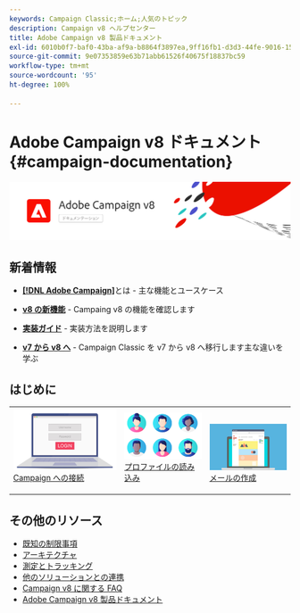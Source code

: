 ```yaml
---
keywords: Campaign Classic;ホーム;人気のトピック
description: Campaign v8 ヘルプセンター
title: Adobe Campaign v8 製品ドキュメント
exl-id: 6010b0f7-baf0-43ba-af9a-b8864f3897ea,9ff16fb1-d3d3-44fe-9016-15abffdbc74e
source-git-commit: 9e07353859e63b71abb61526f40675f18837bc59
workflow-type: tm+mt
source-wordcount: '95'
ht-degree: 100%

---
```


# Adobe Campaign v8 ドキュメント {#campaign-documentation}

![](assets/banner-documentationv8.png)

## 新着情報

* **[ [!DNL Adobe Campaign]](start/get-started.md)**&#x200B;とは - 主な機能とユースケース

* **[v8 の新機能](start/whats-new.md)** - Campaing v8 の機能を確認します

* **[実装ガイド](start/implement.md)** - 実装方法を説明します

* **[v7 から v8 へ](start/capability-matrix.md)** - Campaign Classic を v7 から v8 へ移行します主な違いを学ぶ

## はじめに

<table>
<tr>
  <td valign="bottom">
    <a href="start/connect.md">
      <img alt="接続" src="start/assets/do-not-localize/login.jpeg"/>
    </a>
    <div>
    <a href="start/connect.md">Campaign への接続</a>
    </div>
    <br>
  </td>

<td valign="bottom">
      <a href="start/import.md">
       <img alt="読み込み" src="start/assets/do-not-localize/profiles.jpeg" />
       </a>
    <div><a href="start/import.md">プロファイルの読み込み</a>
    </div>
    <br>
  </td>
  <td valign="bottom">
    <a href="start/create-message.md">
      <img alt="メール" src="start/assets/do-not-localize/email-design.jpeg" />
    </a>
    <div>
    <a href="start/create-message.md">メールの作成</a>
    </div>
    <br>
  </td>
</tr>
</table>

## その他のリソース

* [既知の制限事項](start/known-limitations.md)
* [アーキテクチャ](dev/architecture.md)
* [測定とトラッキング](start/reporting.md)
* [他のソリューションとの連携](connect/integration.md)
* [Campaign v8 に関する FAQ](start/campaign-faq.md)
* [Adobe Campaign v8 製品ドキュメント](https://helpx.adobe.com/jp/legal/product-descriptions/adobe-campaign-managed-cloud-services.html)
